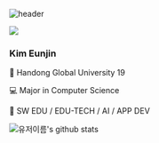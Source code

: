 ![header](https://capsule-render.vercel.app/api?type=soft&color=ffe8ee&height=100&section=header&text=WelcomeToMyGitHub&fontSize=90)


<img src="https://img.shields.io/badge/Flutter-02569B?style=for-the-badge&logo=Flutter&logoColor=white">

<h3> Kim Eunjin </h3>

🏫 Handong Global University 19 

💻 Major in Computer Science

💭 SW EDU / EDU-TECH / AI / APP DEV

![유저이름's github stats](https://github-readme-stats.vercel.app/api?username=깃허브닉네임ju&show_icons=true&hide_border=true)

<!---
gracentruth/gracentruth is a ✨ special ✨ repository because its `README.md` (this file) appears on your GitHub profile.
You can click the Preview link to take a look at your changes.
--->
